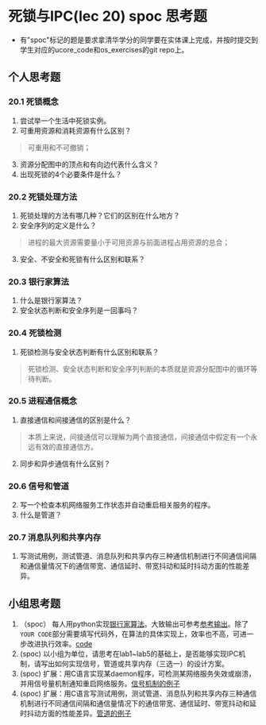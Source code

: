 # 死锁与IPC(lec 20) spoc 思考题


- 有"spoc"标记的题是要求拿清华学分的同学要在实体课上完成，并按时提交到学生对应的ucore_code和os_exercises的git repo上。

## 个人思考题

### 20.1 死锁概念 
1. 尝试举一个生活中死锁实例。
2. 可重用资源和消耗资源有什么区别？

 > 可重用和不可撤销；
 
3. 资源分配图中的顶点和有向边代表什么含义？
4. 出现死锁的4个必要条件是什么？

### 20.2 死锁处理方法 
1. 死锁处理的方法有哪几种？它们的区别在什么地方？
2. 安全序列的定义是什么？

 > 进程的最大资源需要量小于可用资源与前面进程占用资源的总合；

3. 安全、不安全和死锁有什么区别和联系？

### 20.3 银行家算法 
1. 什么是银行家算法？
2. 安全状态判断和安全序列是一回事吗？

### 20.4 死锁检测 
1. 死锁检测与安全状态判断有什么区别和联系？

 > 死锁检测、安全状态判断和安全序列判断的本质就是资源分配图中的循环等待判断。

### 20.5 进程通信概念 
1. 直接通信和间接通信的区别是什么？

 > 本质上来说，间接通信可以理解为两个直接通信，间接通信中假定有一个永远有效的直接通信方。

2. 同步和异步通信有什么区别？

### 20.6 信号和管道 

2. 写一个检查本机网络服务工作状态并自动重启相关服务的程序。
3. 什么是管道？

### 20.7 消息队列和共享内存 
1. 写测试用例，测试管道、消息队列和共享内存三种通信机制进行不同通信间隔和通信量情况下的通信带宽、通信延时、带宽抖动和延时抖动方面的性能差异。
 
## 小组思考题

1. （spoc） 每人用python实现[银行家算法](https://github.com/chyyuu/ucore_lab/blob/master/related_info/lab7/deadlock/bankers-homework.py)。大致输出可参考[参考输出](https://github.com/chyyuu/ucore_lab/blob/master/related_info/lab7/deadlock/example-output.txt)。除了`YOUR CODE`部分需要填写代码外，在算法的具体实现上，效率也不高，可进一步改进执行效率。[code](https://github.com/zch0803/os_course_spoc_exercises/blob/master/all/banker.py)
2. (spoc) 以小组为单位，请思考在lab1~lab5的基础上，是否能够实现IPC机制，请写出如何实现信号，管道或共享内存（三选一）的设计方案。
3. (spoc) 扩展：用C语言实现某daemon程序，可检测某网络服务失效或崩溃，并用信号量机制通知重启网络服务。[信号机制的例子](https://github.com/chyyuu/ucore_lab/blob/master/related_info/lab7/ipc/signal-ex1.c)
4. (spoc) 扩展：用C语言写测试用例，测试管道、消息队列和共享内存三种通信机制进行不同通信间隔和通信量情况下的通信带宽、通信延时、带宽抖动和延时抖动方面的性能差异。[管道的例子](https://github.com/chyyuu/ucore_lab/blob/master/related_info/lab7/ipc/pipe-ex2.c)
